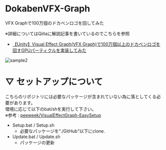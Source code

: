 # DokabenVFX-Graph
VFX Graphで100万個のドカベンロゴを回してみた

※詳細についてはQiitaに解説記事を書いているのでこちらを参照

- [【Unity】Visual Effect Graph(VFX Graph)で100万個以上のドカベンロゴを回すGPUパーティクルを実装してみた](https://qiita.com/mao_/items/7aa77823f3a392bce8ca)

![sample2](https://user-images.githubusercontent.com/17098415/47663214-d7d43a00-dbdf-11e8-8839-aa64d470b5b3.gif)


# ▽ セットアップについて

こちらのリポジトリには必要なパッケージが含まれていない為に落としてくる必要があります。  
環境に応じて以下のbat/shを実行して下さい。  
※参考 : [peeweek/VisualEffectGraph-EasySetup](https://github.com/peeweek/VisualEffectGraph-EasySetup)

- Setup.bat / Setup.sh
  - 必要なパッケージを"./GitHub"以下にclone.
- Update.bat / Update.sh
  - パッケージの更新
